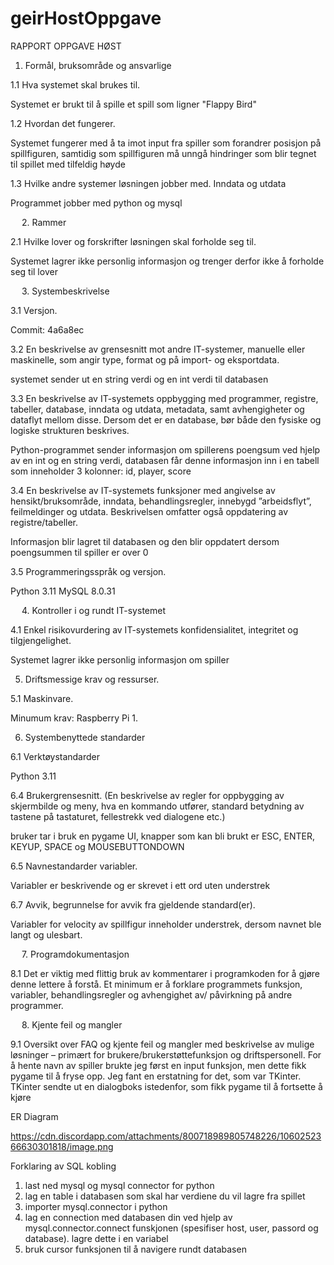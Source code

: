 # geirHostOppgave

RAPPORT OPPGAVE HØST

1. Formål, bruksområde og ansvarlige


1.1 Hva systemet skal brukes til.

Systemet er brukt til å spille et spill som ligner "Flappy Bird"

1.2 Hvordan det fungerer.

Systemet fungerer med å ta imot input fra spiller som forandrer posisjon på spillfiguren, samtidig som spillfiguren må unngå hindringer som blir tegnet til spillet med tilfeldig høyde

1.3	Hvilke andre systemer løsningen jobber med. Inndata og utdata 

Programmet jobber med python og mysql
 


 
2. Rammer 


2.1	Hvilke lover og forskrifter løsningen skal forholde seg til. 

Systemet lagrer ikke personlig informasjon og trenger derfor ikke å forholde seg til lover



 
3. Systembeskrivelse 


3.1	Versjon.

Commit: 4a6a8ec

3.2	En beskrivelse av grensesnitt mot andre IT-systemer, manuelle eller maskinelle, som angir type, format og på import- og eksportdata. 

systemet sender ut en string verdi og en int verdi til databasen

3.3	En beskrivelse av IT-systemets oppbygging med programmer, registre, tabeller, database, inndata og utdata, metadata, samt avhengigheter og dataflyt mellom disse. Dersom det er en database, bør både den fysiske og logiske strukturen beskrives. 

Python-programmet sender informasjon om spillerens poengsum ved hjelp av en int og en string verdi, databasen får denne informasjon inn i en tabell som inneholder 3 kolonner: id, player, score

3.4	En beskrivelse av IT-systemets funksjoner med angivelse av hensikt/bruksområde, inndata, behandlingsregler, innebygd ”arbeidsflyt”, feilmeldinger og utdata. Beskrivelsen omfatter også oppdatering av registre/tabeller. 

Informasjon blir lagret til databasen og den blir oppdatert dersom poengsummen til spiller er over 0

3.5	Programmeringsspråk og versjon. 

Python 3.11
MySQL 8.0.31


 
 
4. Kontroller i og rundt IT-systemet 


4.1	Enkel risikovurdering av IT-systemets konfidensialitet, integritet og tilgjengelighet.

Systemet lagrer ikke personlig informasjon om spiller




 
5. Driftsmessige krav og ressurser. 


5.1	Maskinvare. 

Minumum krav: Raspberry Pi 1.

 

6. Systembenyttede standarder 


6.1	Verktøystandarder 

Python 3.11

6.4	Brukergrensesnitt. (En beskrivelse av regler for oppbygging av skjermbilde og meny, hva en kommando utfører, standard betydning av tastene på tastaturet, fellestrekk ved dialogene etc.) 

bruker tar i bruk en pygame UI, knapper som kan bli brukt er ESC, ENTER, KEYUP, SPACE og MOUSEBUTTONDOWN

6.5	Navnestandarder variabler.

Variabler er beskrivende og er skrevet i ett ord uten understrek

6.7	Avvik, begrunnelse for avvik fra gjeldende standard(er). 

Variabler for velocity av spillfigur inneholder understrek, dersom navnet ble langt og ulesbart.
 

 
 
7. Programdokumentasjon 


8.1	Det er viktig med flittig bruk av kommentarer i programkoden for å gjøre denne lettere å forstå. Et minimum er å forklare programmets funksjon, variabler, behandlingsregler og avhengighet av/ påvirkning på andre programmer. 



 
8. Kjente feil og mangler 

9.1	Oversikt over FAQ og kjente feil og mangler med beskrivelse av mulige løsninger – primært for brukere/brukerstøttefunksjon og driftspersonell.
For å hente navn av spiller brukte jeg først en input funksjon, men dette fikk pygame til å fryse opp. 
Jeg fant en erstatning for det, som var TKinter. TKinter sendte ut en dialogboks istedenfor, som fikk pygame til å fortsette å kjøre


ER Diagram

https://cdn.discordapp.com/attachments/800718989805748226/1060252366630301818/image.png


Forklaring av SQL kobling

1. last ned mysql og mysql connector for python
2. lag en table i databasen som skal har verdiene du vil lagre fra spillet
3. importer mysql.connector i python
4. lag en connection med databasen din ved hjelp av mysql.connector.connect funskjonen (spesifiser host, user, passord og database). lagre dette i en variabel
5. bruk cursor funksjonen til å navigere rundt databasen
